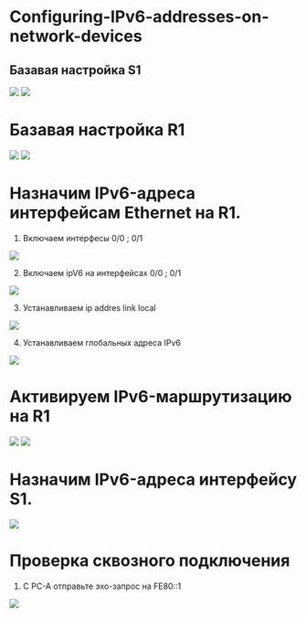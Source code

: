 # Configuring-IPv6-addresses-on-network-devices
## Базавая настройка S1
![](https://github.com/iGORnetwork/Configuring-IPv6-addresses-on-network-devices/blob/main/image/Screenshot_1.png)
![](https://github.com/iGORnetwork/Configuring-IPv6-addresses-on-network-devices/blob/main/image/Screenshot_2.png)
# Базавая настройка R1
![](https://github.com/iGORnetwork/Configuring-IPv6-addresses-on-network-devices/blob/main/image/Screenshot_3.png)
![](https://github.com/iGORnetwork/Configuring-IPv6-addresses-on-network-devices/blob/main/image/Screenshot_4.png)
# Назначим IPv6-адреса интерфейсам Ethernet на R1.
1. Включаем интерфесы 0/0 ; 0/1 

![](https://github.com/iGORnetwork/Configuring-IPv6-addresses-on-network-devices/blob/main/image/Screenshot_5.png)

2. Включаем ipV6 на интерфейсах 0/0 ; 0/1 

![](https://github.com/iGORnetwork/Configuring-IPv6-addresses-on-network-devices/blob/main/image/Screenshot_6.png)

3. Устанавливаем ip addres link local

![](https://github.com/iGORnetwork/Configuring-IPv6-addresses-on-network-devices/blob/main/image/Screenshot_7.png)

4. Устанавливаем глобальных адреса IPv6

![](https://github.com/iGORnetwork/Configuring-IPv6-addresses-on-network-devices/blob/main/image/Screenshot_11.png)

# Активируем IPv6-маршрутизацию на R1

![](https://github.com/iGORnetwork/Configuring-IPv6-addresses-on-network-devices/blob/main/image/Screenshot_8.png)
![](https://github.com/iGORnetwork/Configuring-IPv6-addresses-on-network-devices/blob/main/image/Screenshot_9.png)

# Назначим IPv6-адреса интерфейсу S1.

![](https://github.com/iGORnetwork/Configuring-IPv6-addresses-on-network-devices/blob/main/image/Screenshot_10.png)

# Проверка сквозного подключения

1) С PC-A отправьте эхо-запрос на FE80::1

![](https://github.com/iGORnetwork/Configuring-IPv6-addresses-on-network-devices/blob/main/image/Screenshot_12.png)







